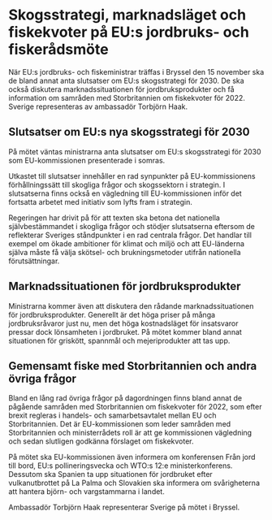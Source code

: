 # Skogsstrategi, marknadsläget och fiskekvoter på EU:s jordbruks- och fiskerådsmöte

När EU:s jordbruks\- och fiskeministrar träffas i Bryssel den 15 november ska de bland annat anta slutsatser om EU:s skogsstrategi för 2030\. De ska också diskutera marknadssituationen för jordbruksprodukter och få information om samråden med Storbritannien om fiskekvoter för 2022\. Sverige representeras av ambassadör Torbjörn Haak.


## Slutsatser om EU:s nya skogsstrategi för 2030

På mötet väntas ministrarna anta slutsatser om EU:s skogsstrategi för 2030 som EU\-kommissionen presenterade i somras.

Utkastet till slutsatser innehåller en rad synpunkter på EU\-kommissionens förhållningssätt till skogliga frågor och skogssektorn i strategin. I slutsatserna finns också en vägledning till EU\-kommissionen inför det fortsatta arbetet med initiativ som lyfts fram i strategin.

Regeringen har drivit på för att texten ska betona det nationella självbestämmandet i skogliga frågor och stödjer slutsatserna eftersom de reflekterar Sveriges ståndpunkter i en rad centrala frågor. Det handlar till exempel om ökade ambitioner för klimat och miljö och att EU\-länderna själva måste få välja skötsel\- och brukningsmetoder utifrån nationella förutsättningar.

## Marknadssituationen för jordbruksprodukter

Ministrarna kommer även att diskutera den rådande marknadssituationen för jordbruksprodukter. Generellt är det höga priser på många jordbruksråvaror just nu, men det höga kostnadsläget för insatsvaror pressar dock lönsamheten i jordbruket. På mötet kommer bland annat situationen för griskött, spannmål och mejeriprodukter att tas upp.

## Gemensamt fiske med Storbritannien och andra övriga frågor

Bland en lång rad övriga frågor på dagordningen finns bland annat de pågående samråden med Storbritannien om fiskekvoter för 2022, som efter brexit regleras i handels\- och samarbetsavtalet mellan EU och Storbritannien. Det är EU\-kommissionen som leder samråden med Storbritannien och ministerrådets roll är att ge kommissionen vägledning och sedan slutligen godkänna förslaget om fiskekvoter.

På mötet ska EU\-kommissionen även informera om konferensen Från jord till bord, EU:s pollineringsvecka och WTO:s 12:e ministerkonferens. Dessutom ska Spanien ta upp situationen för jordbruket efter vulkanutbrottet på La Palma och Slovakien ska informera om svårigheterna att hantera björn\- och vargstammarna i landet.

Ambassadör Torbjörn Haak representerar Sverige på mötet i Bryssel.
